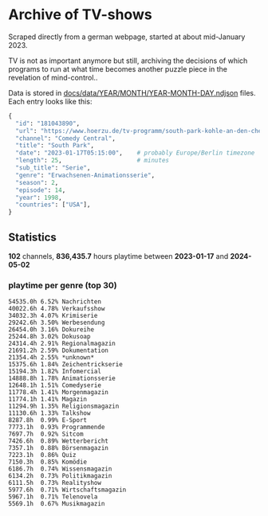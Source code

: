# Archive of TV-shows

Scraped directly from a german webpage, started at about mid-January 2023.

TV is not as important anymore but still, archiving the decisions of which programs to run at what time
becomes another puzzle piece in the revelation of mind-control.. 

Data is stored in [docs/data/YEAR/MONTH/YEAR-MONTH-DAY.ndjson](docs/data/) files. 
Each entry looks like this:

```python
{
  "id": "181043890", 
  "url": "https://www.hoerzu.de/tv-programm/south-park-kohle-an-den-chefkoch/bid_181043890/", 
  "channel": "Comedy Central", 
  "title": "South Park", 
  "date": "2023-01-17T05:15:00",    # probably Europe/Berlin timezone 
  "length": 25,                     # minutes 
  "sub_title": "Serie", 
  "genre": "Erwachsenen-Animationsserie", 
  "season": 2, 
  "episode": 14, 
  "year": 1998, 
  "countries": ["USA"],
}
```

## Statistics

**102** channels, **836,435.7** hours playtime between **2023-01-17** and **2024-05-02**


### playtime per genre (top 30)

    54535.0h 6.52% Nachrichten
    40022.6h 4.78% Verkaufsshow
    34032.3h 4.07% Krimiserie
    29242.6h 3.50% Werbesendung
    26454.0h 3.16% Dokureihe
    25244.8h 3.02% Dokusoap
    24314.4h 2.91% Regionalmagazin
    21691.2h 2.59% Dokumentation
    21354.4h 2.55% *unknown*
    15375.6h 1.84% Zeichentrickserie
    15194.3h 1.82% Infomercial
    14888.8h 1.78% Animationsserie
    12648.1h 1.51% Comedyserie
    11778.4h 1.41% Morgenmagazin
    11774.1h 1.41% Magazin
    11294.9h 1.35% Religionsmagazin
    11130.6h 1.33% Talkshow
    8287.8h  0.99% E-Sport
    7773.1h  0.93% Programmende
    7697.7h  0.92% Sitcom
    7426.6h  0.89% Wetterbericht
    7357.1h  0.88% Börsenmagazin
    7223.1h  0.86% Quiz
    7150.3h  0.85% Komödie
    6186.7h  0.74% Wissensmagazin
    6134.2h  0.73% Politikmagazin
    6111.5h  0.73% Realityshow
    5977.6h  0.71% Wirtschaftsmagazin
    5967.1h  0.71% Telenovela
    5569.1h  0.67% Musikmagazin
